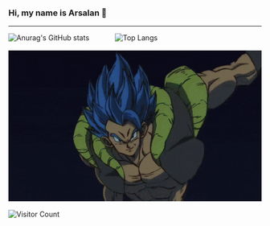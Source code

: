 ### Hi, my name is Arsalan 👋

-----

<!--
**Azzy001/Azzy001** is a ✨ _special_ ✨ repository because its `README.md` (this file) appears on your GitHub profile.

Here are some ideas to get you started:

- 🔭 I’m currently working on ...
- 🌱 I’m currently learning ...
- 👯 I’m looking to collaborate on ...
- 🤔 I’m looking for help with ...
- 💬 Ask me about ...
- 📫 How to reach me: ...
- 😄 Pronouns: ...
- ⚡ Fun fact: ...
-->

![Anurag's GitHub stats](https://github-readme-stats.vercel.app/api?username=Azzy001&show_icons=true&theme=radical)
&nbsp;
&nbsp;
&nbsp;
&nbsp;
&nbsp;
&nbsp;
![Top Langs](https://github-readme-stats.vercel.app/api/top-langs/?username=Azzy001&theme=tokyonight)
<br>
<br>
<img src="https://github.com/Azzy001/Azzy001/blob/main/images/dragon-ball.gif" height=300 width=850>


![Visitor Count](https://profile-counter.glitch.me/{Azzy001}/count.svg)
